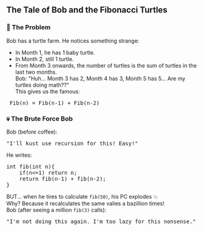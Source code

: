 ## The Tale of Bob and the Fibonacci Turtles
### 🌱  The Problem
Bob has a turtle farm. He notices something strange:
- In Month 1, he has 1 baby turtle.
- In Month 2, still 1 turtle.
- From Month 3 onwards, the number of turtles is the sum of turtles in the last two months.<br>
Bob: "Huh... Month 3 has 2, Month 4 has 3, Month 5 has 5... Are my turtles doing math??"<br>
This gives us the famous:
<pre> Fib(n) = Fib(n-1) + Fib(n-2) </pre>

### 💀 The Brute Force Bob
Bob (before coffee):
<pre>"I'll kust use recursion for this! Easy!" </pre>
He writes:
<pre>
int fib(int n){
    if(n<=1) return n;
    return fib(n-1) + fib(n-2);
}</pre>

BUT... when he tires to calculate `fib(50)`, his PC explodes 💥<br>
Why? Because it recalculates the same valies a bazillion times!<br>
Bob (after seeing a million `fib(3)` calls):
<pre>"I'm not doing this again. I'm too lazy for this nonsense."</pre>